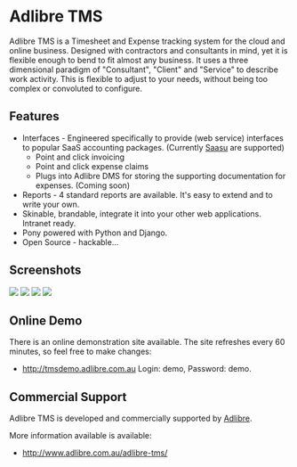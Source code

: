 # Adlibre TMS

Adlibre TMS is a Timesheet and Expense tracking system for the cloud and online business.
Designed with contractors and consultants in mind, yet it is flexible enough to bend to fit almost any business.
It uses a three dimensional paradigm of "Consultant", "Client" and "Service" to describe work activity. This is flexible to adjust to your needs,
without being too complex or convoluted to configure.

## Features

* Interfaces - Engineered specifically to provide (web service) interfaces to popular SaaS accounting packages. (Currently [Saasu](http://www.saasu.com "Saasu Online Accounting") are supported)
    - Point and click invoicing
    - Point and click expense claims
    - Plugs into Adlibre DMS for storing the supporting documentation for expenses. (Coming soon)
* Reports - 4 standard reports are available. It's easy to extend and to write your own.
* Skinable, brandable, integrate it into your other web applications. Intranet ready.
* Pony powered with Python and Django.
* Open Source - hackable...

## Screenshots

<img src="http://api.ning.com/files/pkIMBlji3wsiGMEg5ctIg1eMkXxskzsGI6jTNiyo1IJzvLXnDCIKDimZffBZOIhWhpOIAGGPaGzRsuSvpGyelxF0Xrs*jxD5/ss0.jpg" />
<img src="http://api.ning.com/files/iQsL9ukR9Q5vfA4EEegsHRUGYOFngKxtcElX4jIGidTqso6OeplttALo9goWKG-NW4ryboBvbsZPmHaBGQP1zzAFFpG9JOnE/ss1.jpg" />
<img src="http://api.ning.com/files/cC0c4AhgrwGxDsskBc0oXOt1ADbWlM3cxCT8FCnPufow2ywc6EPrcWYopnESoZa6GIbxSla-ClvjyO2AbZnC-3y-aX1bjCGc/ss2.jpg" />
<img src="http://api.ning.com/files/efSHhTD6-9lNeo9nDhnxqYy-4RwqzQyvy0hHsNRfeEsJ5kPQrcyDoNh0cIt7EWBDayKs-bw1FjiekqWzJnBPxGsuF-xMILKQ/ss3.jpg" />

## Online Demo

There is an online demonstration site available. The site refreshes every 60 minutes, so feel free to make changes:

* http://tmsdemo.adlibre.com.au Login: demo, Password: demo.

## Commercial Support

Adlibre TMS is developed and commercially supported by [Adlibre](http://www.adlibre.com.au/ "Adlibre Pty Ltd - Open Source Consulting").

More information available is available:

* http://www.adlibre.com.au/adlibre-tms/
